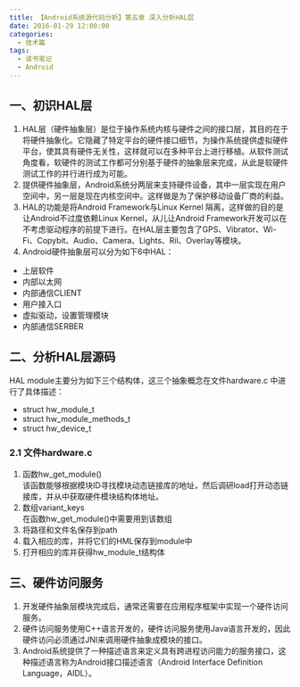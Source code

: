 ```yaml
---
title: 【Android系统源代码分析】第五章 深入分析HAL层
date: 2016-01-29 12:00:00
categories:
  - 技术篇
tags:
  - 读书笔记
  - Android
---
```


## 一、初识HAL层
1. HAL层（硬件抽象层）是位于操作系统内核与硬件之间的接口层，其目的在于将硬件抽象化。它隐藏了特定平台的硬件接口细节，为操作系统提供虚拟硬件平台，使其具有硬件无关性，这样就可以在多种平台上进行移植。从软件测试角度看，软硬件的测试工作都可分别基于硬件的抽象层来完成，从此是软硬件测试工作的并行进行成为可能。
2. 提供硬件抽象层，Android系统分两层来支持硬件设备，其中一层实现在用户空间中，另一层是现在内核空间中。这样做是为了保护移动设备厂商的利益。
3. HAL的功能是将Android Framework与Linux Kernel 隔离，这样做的目的是让Android不过度依赖Linux Kernel，从儿让Android Framework开发可以在不考虑驱动程序的前提下进行。在HAL层主要包含了GPS、Vibrator、Wi-Fi、Copybit、Audio、Camera、Lights、Ril、Overlay等模块。
4. Android硬件抽象层可以分为如下6中HAL：

* 上层软件
* 内部以太网
* 内部通信CLIENT
* 用户接入口
* 虚拟驱动，设置管理模块
* 内部通信SERBER

## 二、分析HAL层源码
HAL module主要分为如下三个结构体，这三个抽象概念在文件hardware.c 中进行了具体描述：

* struct hw_module_t
* struct hw_module_methods_t
* struct hw_device_t

### 2.1 文件hardware.c

1. 函数hw_get_module()<br>
该函数能够根据模块ID寻找模块动态链接库的地址，然后调研load打开动态链接库，并从中获取硬件模块结构体地址。
2. 数组variant_keys<br>
在函数hw_get_module()中需要用到该数组
3. 将路径和文件名保存到path
4. 载入相应的库，并将它们的HML保存到module中
5. 打开相应的库并获得hw_module_t结构体

## 三、硬件访问服务
1. 开发硬件抽象层模块完成后，通常还需要在应用程序框架中实现一个硬件访问服务。
2. 硬件访问服务使用C++语言开发的，硬件访问服务使用Java语言开发的，因此硬件访问必须通过JNI来调用硬件抽象成模块的接口。
3. Android系统提供了一种描述语言来定义具有跨进程访问能力的服务接口，这种描述语言称为Android接口描述语言（Android Interface Definition Language，AIDL）。